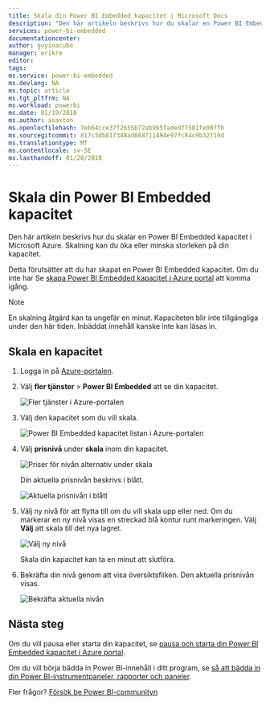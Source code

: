 ```yaml
---
title: Skala din Power BI Embedded kapacitet | Microsoft Docs
description: "Den här artikeln beskrivs hur du skalar en Power BI Embedded kapacitet i Microsoft Azure."
services: power-bi-embedded
documentationcenter: 
author: guyinacube
manager: erikre
editor: 
tags: 
ms.service: power-bi-embedded
ms.devlang: NA
ms.topic: article
ms.tgt_pltfrm: NA
ms.workload: powerbi
ms.date: 01/19/2018
ms.author: asaxton
ms.openlocfilehash: 7eb64cce37f2655b72ab9b5fadedf7581fe007fb
ms.sourcegitcommit: 817c3db817348ad088711494e97fc84c9b32f19d
ms.translationtype: MT
ms.contentlocale: sv-SE
ms.lasthandoff: 01/20/2018
---
```

# <a name="scale-your-power-bi-embedded-capacity"></a>Skala din Power BI Embedded kapacitet

Den här artikeln beskrivs hur du skalar en Power BI Embedded kapacitet i Microsoft Azure. Skalning kan du öka eller minska storleken på din kapacitet.

Detta förutsätter att du har skapat en Power BI Embedded kapacitet. Om du inte har Se [skapa Power BI Embedded kapacitet i Azure portal](create-capacity.md) att komma igång.

> [!NOTE]
> En skalning åtgärd kan ta ungefär en minut. Kapaciteten blir inte tillgängliga under den här tiden. Inbäddat innehåll kanske inte kan läsas in.

## <a name="scale-a-capacity"></a>Skala en kapacitet

1. Logga in på [Azure-portalen](https://portal.azure.com/).

2. Välj **fler tjänster** > **Power BI Embedded** att se din kapacitet.

    ![Fler tjänster i Azure-portalen](media/scale-capacity/azure-portal-more-services.png)

3. Välj den kapacitet som du vill skala.

    ![Power BI Embedded kapacitet listan i Azure-portalen](media/scale-capacity/azure-portal-capacity-list.png)

4. Välj **prisnivå** under **skala** inom din kapacitet.

    ![Priser för nivån alternativ under skala](media/scale-capacity/azure-portal-scale-pricing-tier.png)

    Din aktuella prisnivån beskrivs i blått.

    ![Aktuella prisnivån i blått](media/scale-capacity/azure-portal-current-tier.png)

5. Välj ny nivå för att flytta till om du vill skala upp eller ned. Om du markerar en ny nivå visas en streckad blå kontur runt markeringen. Välj **Välj** att skala till det nya lagret.

    ![Välj ny nivå](media/scale-capacity/azure-portal-select-new-tier.png)

    Skala din kapacitet kan ta en minut att slutföra.

6. Bekräfta din nivå genom att visa översiktsfliken. Den aktuella prisnivån visas.

    ![Bekräfta aktuella nivån](media/scale-capacity/azure-portal-confirm-tier.png)

## <a name="next-steps"></a>Nästa steg

Om du vill pausa eller starta din kapacitet, se [pausa och starta din Power BI Embedded kapacitet i Azure portal](pause-start.md).

Om du vill börja bädda in Power BI-innehåll i ditt program, se [så att bädda in din Power BI-instrumentpaneler, rapporter och paneler](https://powerbi.microsoft.com/documentation/powerbi-developer-embedding-content/).

Fler frågor? [Försök be Power BI-communityn](http://community.powerbi.com/)
